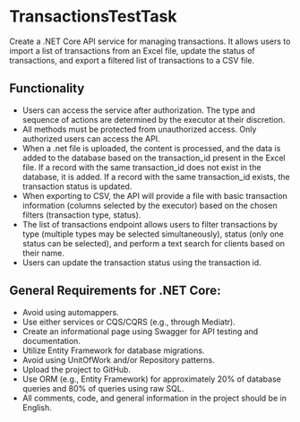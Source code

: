 # TransactionsTestTask

Create a .NET Core API service for managing transactions. It allows users to import a list of transactions from an Excel file, update the status of transactions, and export a filtered list of transactions to a CSV file.

## Functionality

- Users can access the service after authorization. The type and sequence of actions are determined by the executor at their discretion.
- All methods must be protected from unauthorized access. Only authorized users can access the API.
- When a .net file is uploaded, the content is processed, and the data is added to the database based on the transaction_id present in the Excel file. If a record with the same transaction_id does not exist in the database, it is added. If a record with the same transaction_id exists, the transaction status is updated.
- When exporting to CSV, the API will provide a file with basic transaction information (columns selected by the executor) based on the chosen filters (transaction type, status).
- The list of transactions endpoint allows users to filter transactions by type (multiple types may be selected simultaneously), status (only one status can be selected), and perform a text search for clients based on their name.
- Users can update the transaction status using the transaction id.

## General Requirements for .NET Core:

- Avoid using automappers.
- Use either services or CQS/CQRS (e.g., through Mediatr).
- Create an informational page using Swagger for API testing and documentation.
- Utilize Entity Framework for database migrations.
- Avoid using UnitOfWork and/or Repository patterns.
- Upload the project to GitHub.
- Use ORM (e.g., Entity Framework) for approximately 20% of database queries and 80% of queries using raw SQL.
- All comments, code, and general information in the project should be in English.
